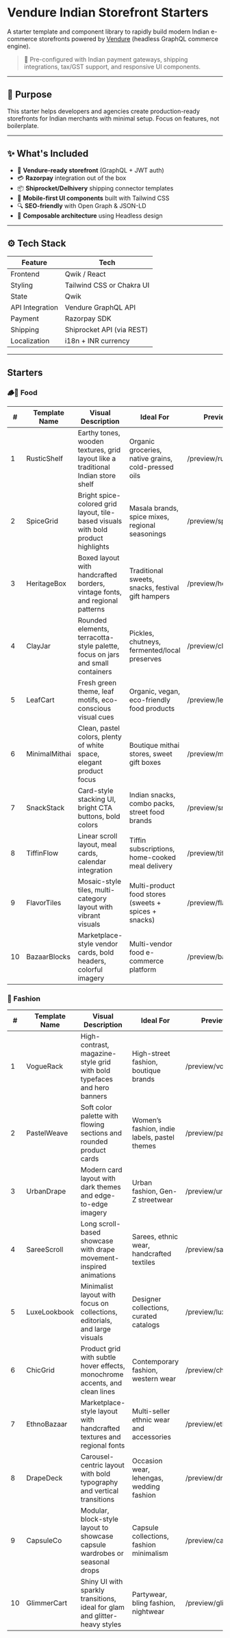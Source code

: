 # Vendure Indian Storefront Starters

A starter template and component library to rapidly build modern Indian e-commerce storefronts powered by [Vendure](https://www.vendure.io/) (headless GraphQL commerce engine).

> 🔧 Pre-configured with Indian payment gateways, shipping integrations, tax/GST support, and responsive UI components.

---

## 🎯 Purpose

This starter helps developers and agencies create production-ready storefronts for Indian merchants with minimal setup. Focus on features, not boilerplate.

---

## ✨ What's Included

- 🛒 **Vendure-ready storefront** (GraphQL + JWT auth)
- 💳 **Razorpay** integration out of the box
- 📦 **Shiprocket/Delhivery** shipping connector templates
- 📱 **Mobile-first UI components** built with Tailwind CSS
- 🔍 **SEO-friendly** with Open Graph & JSON-LD
- 🧱 **Composable architecture** using Headless design

---

## ⚙️ Tech Stack

| Feature        | Tech                                   |
|----------------|----------------------------------------|
| Frontend       | Qwik / React                           |
| Styling        | Tailwind CSS or Chakra UI              |
| State          | Qwik                                   |      
| API Integration| Vendure GraphQL API                    |
| Payment        | Razorpay SDK                           |
| Shipping       | Shiprocket API (via REST)              |
| Localization   | i18n + INR currency                    |

---

## Starters

### 🪵🥥 Food

| #  | Template Name    | Visual Description                                                                 | Ideal For                                             | Preview URL                     |
|----|------------------|--------------------------------------------------------------------------------------|--------------------------------------------------------|----------------------------------|
| 1  | RusticShelf       | Earthy tones, wooden textures, grid layout like a traditional Indian store shelf    | Organic groceries, native grains, cold-pressed oils    | /preview/rusticshelf             |
| 2  | SpiceGrid         | Bright spice-colored grid layout, tile-based visuals with bold product highlights   | Masala brands, spice mixes, regional seasonings        | /preview/spicegrid               |
| 3  | HeritageBox       | Boxed layout with handcrafted borders, vintage fonts, and regional patterns         | Traditional sweets, snacks, festival gift hampers      | /preview/heritagebox             |
| 4  | ClayJar           | Rounded elements, terracotta-style palette, focus on jars and small containers      | Pickles, chutneys, fermented/local preserves           | /preview/clayjar                 |
| 5  | LeafCart          | Fresh green theme, leaf motifs, eco-conscious visual cues                           | Organic, vegan, eco-friendly food products             | /preview/leafcart                |
| 6  | MinimalMithai     | Clean, pastel colors, plenty of white space, elegant product focus                  | Boutique mithai stores, sweet gift boxes               | /preview/minimalmithai           |
| 7  | SnackStack        | Card-style stacking UI, bright CTA buttons, bold colors                             | Indian snacks, combo packs, street food brands         | /preview/snackstack              |
| 8  | TiffinFlow        | Linear scroll layout, meal cards, calendar integration                              | Tiffin subscriptions, home-cooked meal delivery        | /preview/tiffinflow              |
| 9  | FlavorTiles       | Mosaic-style tiles, multi-category layout with vibrant visuals                      | Multi-product food stores (sweets + spices + snacks)   | /preview/flavortiles             |
| 10 | BazaarBlocks      | Marketplace-style vendor cards, bold headers, colorful imagery                      | Multi-vendor food e-commerce platform                  | /preview/bazaarblocks            |


### 👗 Fashion

| #  | Template Name     | Visual Description                                                                 | Ideal For                                         | Preview URL                      |
|----|-------------------|--------------------------------------------------------------------------------------|--------------------------------------------------|---------------------------------|
| 1  | VogueRack         | High-contrast, magazine-style grid with bold typefaces and hero banners             | High-street fashion, boutique brands              | /preview/voguerack              |
| 2  | PastelWeave       | Soft color palette with flowing sections and rounded product cards                  | Women’s fashion, indie labels, pastel themes      | /preview/pastelweave            |
| 3  | UrbanDrape        | Modern card layout with dark themes and edge-to-edge imagery                        | Urban fashion, Gen-Z streetwear                   | /preview/urbandrape             |
| 4  | SareeScroll       | Long scroll-based showcase with drape movement-inspired animations                  | Sarees, ethnic wear, handcrafted textiles         | /preview/sareescroll            |
| 5  | LuxeLookbook      | Minimalist layout with focus on collections, editorials, and large visuals          | Designer collections, curated catalogs            | /preview/luxelookbook           |
| 6  | ChicGrid          | Product grid with subtle hover effects, monochrome accents, and clean lines         | Contemporary fashion, western wear                | /preview/chicgrid               |
| 7  | EthnoBazaar       | Marketplace-style layout with handcrafted textures and regional fonts               | Multi-seller ethnic wear and accessories          | /preview/ethnobazaar            |
| 8  | DrapeDeck         | Carousel-centric layout with bold typography and vertical transitions               | Occasion wear, lehengas, wedding fashion          | /preview/drapedeck              |
| 9  | CapsuleCo         | Modular, block-style layout to showcase capsule wardrobes or seasonal drops         | Capsule collections, fashion minimalism           | /preview/capsuleco              |
| 10 | GlimmerCart       | Shiny UI with sparkly transitions, ideal for glam and glitter-heavy styles          | Partywear, bling fashion, nightwear               | /preview/glimmercart            |

